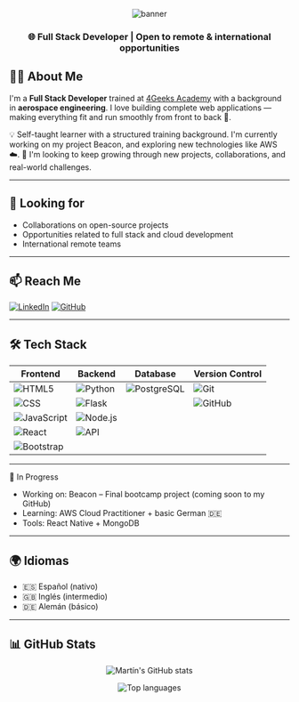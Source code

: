 <!-- Banner principal (puedes cambiar el enlace a una imagen tuya o generada con herramientas como readme.so o banner-creator.tools) -->
<p align="center">
  <img src="https://capsule-render.vercel.app/api?type=waving&color=0:5C258D,100:4389A2&height=180&section=header&text=Hola%20👋%20Soy%20Martín&fontSize=30&fontAlign=50&fontColor=ffffff" alt="banner"/>
</p>

<h3 align="center">🌐 Full Stack Developer | Open to remote & international opportunities</h3>


## 👨‍💻 About Me

I'm a **Full Stack Developer** trained at [4Geeks Academy](https://4geeksacademy.com/) with a background in **aerospace engineering**. I love building complete web applications — making everything fit and run smoothly from front to back 🚀.

💡 Self-taught learner with a structured training background. I'm currently working on my project Beacon, and exploring new technologies like AWS ☁️.
🎯 I'm looking to keep growing through new projects, collaborations, and real-world challenges.

---

## 🤝 Looking for
- Collaborations on open-source projects
- Opportunities related to full stack and cloud development
- International remote teams

---

## 📫 Reach Me

[![LinkedIn](https://img.shields.io/badge/LinkedIn-blue?style=for-the-badge&logo=linkedin)](https://www.linkedin.com/in/martín-josé-caro-sanz-7171bb21a/)
[![GitHub](https://img.shields.io/badge/GitHub-%2312100E.svg?style=for-the-badge&logo=github&logoColor=white)](https://github.com/martincaross)

---

## 🛠️ Tech Stack

| Frontend | Backend | Database | Version Control |
|----------|---------|----------|-----------------|
| ![HTML5](https://img.shields.io/badge/HTML5-E34F26?style=flat-square&logo=html5&logoColor=white) | ![Python](https://img.shields.io/badge/Python-3776AB?style=flat-square&logo=python&logoColor=white) | ![PostgreSQL](https://img.shields.io/badge/PostgreSQL-316192?style=flat-square&logo=postgresql&logoColor=white) | ![Git](https://img.shields.io/badge/Git-F05032?style=flat-square&logo=git&logoColor=white) |
| ![CSS](https://img.shields.io/badge/CSS3-1572B6?style=flat-square&logo=css3&logoColor=white) | ![Flask](https://img.shields.io/badge/Flask-000000?style=flat-square&logo=flask&logoColor=white) | | ![GitHub](https://img.shields.io/badge/GitHub-181717?style=flat-square&logo=github&logoColor=white) |
| ![JavaScript](https://img.shields.io/badge/JavaScript-F7DF1E?style=flat-square&logo=javascript&logoColor=black) | ![Node.js](https://img.shields.io/badge/Node.js-339933?style=flat-square&logo=node.js&logoColor=white) | |  |
| ![React](https://img.shields.io/badge/React-61DAFB?style=flat-square&logo=react&logoColor=black) | ![API](https://img.shields.io/badge/REST%20API-005571?style=flat-square&logo=api&logoColor=white) | |  |
| ![Bootstrap](https://img.shields.io/badge/Bootstrap-7952B3?style=flat-square&logo=bootstrap&logoColor=white) |  | |  |

---

🚧 In Progress
- Working on: Beacon – Final bootcamp project (coming soon to my GitHub)
- Learning: AWS Cloud Practitioner + basic German 🇩🇪
- Tools: React Native + MongoDB

---

## 🌍 Idiomas

- 🇪🇸 Español (nativo)  
- 🇬🇧 Inglés (intermedio)  
- 🇩🇪 Alemán (básico)

---


## 📊 GitHub Stats

<p align="center">
  <img src="https://github-readme-stats.vercel.app/api?username=martincaross&show_icons=true&theme=github_dark&hide_border=true&hide_title=false" alt="Martín's GitHub stats" />
</p>

<p align="center">
  <img src="https://github-readme-stats.vercel.app/api/top-langs/?username=martincaross&layout=compact&theme=github_dark&hide_border=true" alt="Top languages" />
</p>

